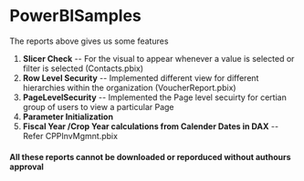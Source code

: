 # PowerBISamples

The reports above gives us some features 

1. **Slicer Check** -- For the visual to appear whenever a value is selected or filter is selected (Contacts.pbix)
2. **Row Level Security** -- Implemented different view for different hierarchies within the organization (VoucherReport.pbix)
3. **PageLevelSecurity** -- Implemented the Page level secuirty for certian group of users to view a particular Page
4. **Parameter Initialization**
5. **Fiscal Year /Crop Year calculations from Calender Dates in DAX** -- Refer CPPInvMgmnt.pbix


#### All these reports cannot be downloaded or reporduced without authours approval 

